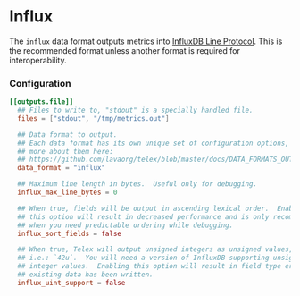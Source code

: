 # Influx

The `influx` data format outputs metrics into [InfluxDB Line Protocol][line
protocol].  This is the recommended format unless another format is required
for interoperability.

### Configuration
```toml
[[outputs.file]]
  ## Files to write to, "stdout" is a specially handled file.
  files = ["stdout", "/tmp/metrics.out"]

  ## Data format to output.
  ## Each data format has its own unique set of configuration options, read
  ## more about them here:
  ## https://github.com/lavaorg/telex/blob/master/docs/DATA_FORMATS_OUTPUT.md
  data_format = "influx"

  ## Maximum line length in bytes.  Useful only for debugging.
  influx_max_line_bytes = 0

  ## When true, fields will be output in ascending lexical order.  Enabling
  ## this option will result in decreased performance and is only recommended
  ## when you need predictable ordering while debugging.
  influx_sort_fields = false

  ## When true, Telex will output unsigned integers as unsigned values,
  ## i.e.: `42u`.  You will need a version of InfluxDB supporting unsigned
  ## integer values.  Enabling this option will result in field type errors if
  ## existing data has been written.
  influx_uint_support = false
```

[line protocol]: https://docs.influxdata.com/influxdb/latest/write_protocols/line_protocol_tutorial/
